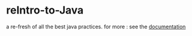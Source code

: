 # reIntro-to-Java
a re-fresh of all the best java practices. for more : see the <a href="https://docs.oracle.com/javase/8/docs/">documentation</a>
